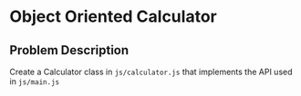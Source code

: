 # Object Oriented Calculator

## Problem Description

Create a Calculator class in `js/calculator.js` that implements the API used in
`js/main.js`
